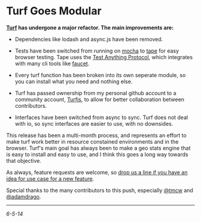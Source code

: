 Turf Goes Modular
===

**[Turf](https://github.com/Turfjs/turf) has undergone a major refactor. The main improvements are:**

- Dependencies like lodash and async.js have been removed.

- Tests have been switched from running on [mocha](http://visionmedia.github.io/mocha/) to [tape](http://www.macwright.org/2014/03/11/tape-is-cool.html) for easy browser testing. Tape uses the [Test Anything Protocol](http://testanything.org/), which integrates with many cli tools like [faucet](https://github.com/substack/faucet).

- Every turf function has been broken into its own seperate module, so you can install what you need and nothing else.

- Turf has passed ownership from my personal github account to a community account, [Turfjs](https://github.com/turfjs), to allow for better collaboration between contributors.

- Interfaces have been switched from async to sync. Turf does not deal with io, so sync interfaces are easier to use, with no downsides.

This release has been a multi-month process, and represents an effort to make turf work better in resource constained environments and in the browser. Turf's main goal has always been to make a geo stats engine that is easy to install and easy to use, and I think this goes a long way towards that objective.

As always, feature requests are welcome, so [drop us a line if you have an idea for use case for a new feature](https://github.com/Turfjs/turf/issues?state=open).

Special thanks to the many contributors to this push, especially [@tmcw](https://twitter.com/tmcw) and [@adamdrago](https://twitter.com/adamdrago).

---

*6-5-14*
